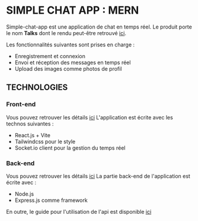 # SIMPLE CHAT APP : MERN

Simple-chat-app est une application de chat en temps réel. Le produit porte le nom **Talks** dont le rendu peut-être retrouvé [ici](https://talks-khaki.vercel.app/).

Les fonctionnalités suivantes sont prises en charge :

- Enregistrement et connexion
- Envoi et réception des messages en temps réel
- Upload des images comme photos de profil

## TECHNOLOGIES

### Front-end

Vous pouvez retrouver les détails [ici](/frontend.md)
L'application est écrite avec les technos suivantes :

- React.js + Vite
- Tailwindcss pour le style
- Socket.io client pour la gestion du temps réel

### Back-end

Vous pouvez retrouver les détails [ici](/backend.md)
La partie back-end de l'application est écrite avec :

- Node.js
- Express.js comme framework

En outre, le guide pour l'utilisation de l'api est disponible [ici](/api.md)

